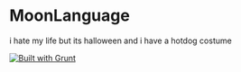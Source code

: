 # MoonLanguage
i hate my life but its halloween and i have a hotdog costume

[![Built with Grunt](https://cdn.gruntjs.com/builtwith.svg)](https://gruntjs.com/)
